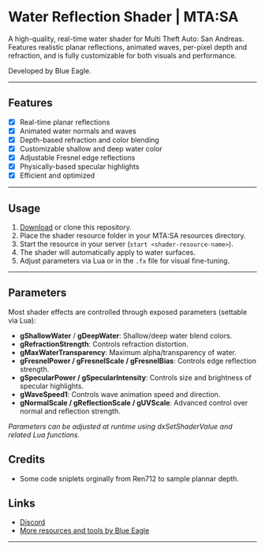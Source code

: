 # Water Reflection Shader | MTA\:SA

A high-quality, real-time water shader for Multi Theft Auto: San Andreas.
Features realistic planar reflections, animated waves, per-pixel depth and refraction, and is fully customizable for both visuals and performance.

Developed by Blue Eagle.

---

## Features


* [x] Real-time planar reflections
* [x] Animated water normals and waves
* [x] Depth-based refraction and color blending
* [x] Customizable shallow and deep water color
* [x] Adjustable Fresnel edge reflections
* [x] Physically-based specular highlights
* [x] Efficient and optimized

---

## Usage

1. [Download](https://github.com/BlueEagle12/MTA-SA-Water-Shader) or clone this repository.
2. Place the shader resource folder in your MTA\:SA resources directory.
3. Start the resource in your server (`start <shader-resource-name>`).
4. The shader will automatically apply to water surfaces.
5. Adjust parameters via Lua or in the `.fx` file for visual fine-tuning.

---

## Parameters

Most shader effects are controlled through exposed parameters (settable via Lua):

* **gShallowWater** / **gDeepWater**: Shallow/deep water blend colors.
* **gRefractionStrength**: Controls refraction distortion.
* **gMaxWaterTransparency**: Maximum alpha/transparency of water.
* **gFresnelPower / gFresnelScale / gFresnelBias**: Controls edge reflection strength.
* **gSpecularPower / gSpecularIntensity**: Controls size and brightness of specular highlights.
* **gWaveSpeed1**: Controls wave animation speed and direction.
* **gNormalScale / gReflectionScale / gUVScale**: Advanced control over normal and reflection strength.

*Parameters can be adjusted at runtime using dxSetShaderValue and related Lua functions.*

## Credits

* Some code sniplets orginally from Ren712 to sample plannar depth.
  
## Links

* [Discord](https://discord.gg/q8ZTfGqRXj)
* [More resources and tools by Blue Eagle](https://github.com/BlueEagle12)

---

